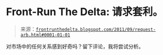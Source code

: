 <!--yml

category: 未分类

date: 2024-05-12 23:34:42

-->

# Front-Run The Delta: 请求套利。

> 来源：[`frontrunthedelta.blogspot.com/2011/09/request-arb.html#0001-01-01`](https://frontrunthedelta.blogspot.com/2011/09/request-arb.html#0001-01-01)

对市场中的任何关系感到好奇吗？留下评论，我将尝试分析。
